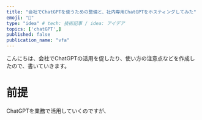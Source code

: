```yaml
---
title: "会社でChatGPTを使うための整備と、社内専用ChatGPTをホスティングしてみた"
emoji: "💬"
type: "idea" # tech: 技術記事 / idea: アイデア
topics: ['chatGPT',]
published: false
publication_name: "vfa"
---
```


こんにちは、会社でChatGPTの活用を促したり、使い方の注意点などを作成したので、書いていきます。

# 前提
ChatGPTを業務で活用していくのですが、